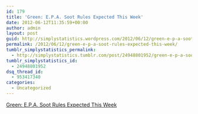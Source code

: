 ```yaml
---
id: 179
title: 'Green: E.P.A. Soot Rules Expected This Week'
date: 2012-06-12T11:35:59+00:00
author: admin
layout: post
guid: http://simplystatistics.wordpress.com/2012/06/12/green-e-p-a-soot-rules-expected-this-week
permalink: /2012/06/12/green-e-p-a-soot-rules-expected-this-week/
tumblr_simplystatistics_permalink:
  - http://simplystatistics.tumblr.com/post/24948801952/green-e-p-a-soot-rules-expected-this-week
tumblr_simplystatistics_id:
  - 24948801952
dsq_thread_id:
  - 953417340
categories:
  - Uncategorized
---
```

[Green: E.P.A. Soot Rules Expected This Week](http://green.blogs.nytimes.com/2012/06/11/e-p-a-soot-rules-expected-this-week/)